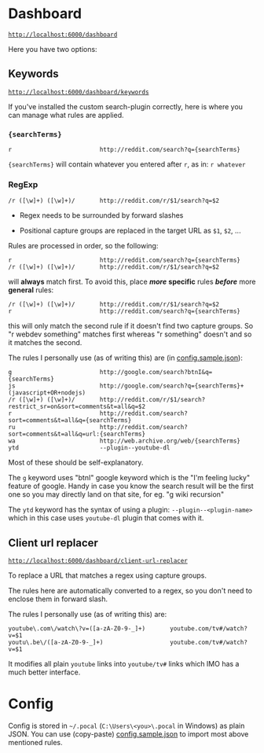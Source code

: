 
# Dashboard

[`http://localhost:6000/dashboard`](http://localhost:6000/dashboard)

Here you have two options:

## Keywords

[`http://localhost:6000/dashboard/keywords`](http://localhost:6000/dashboard/keywords)

If you've installed the custom search-plugin correctly, here is where you can manage what rules are applied.

### `{searchTerms}`
```
r                         http://reddit.com/search?q={searchTerms}
```
`{searchTerms}` will contain whatever you entered after `r`, as in: `r whatever`

### RegExp
```
/r ([\w]+) ([\w]+)/       http://reddit.com/r/$1/search?q=$2
```

* Regex needs to be surrounded by forward slashes

* Positional capture groups are replaced in the target URL as `$1`, `$2`, ...

Rules are processed in order, so the following:
```
r                         http://reddit.com/search?q={searchTerms}
/r ([\w]+) ([\w]+)/       http://reddit.com/r/$1/search?q=$2
```
will **always** match first. To avoid this, place ***more*** **specific** rules ***before*** more **general** rules:
```
/r ([\w]+) ([\w]+)/       http://reddit.com/r/$1/search?q=$2
r                         http://reddit.com/search?q={searchTerms}
```
this will only match the second rule if it doesn't find two capture groups. So "r webdev something" matches first whereas "r something" doesn't and so it matches the second.

The rules I personally use (as of writing this) are (in [config.sample.json](../config.sample.json)):

```
g                         http://google.com/search?btnI&q={searchTerms}
js                        http://google.com/search?q={searchTerms}+(javascript+OR+nodejs)
/r ([\w]+) ([\w]+)/       http://reddit.com/r/$1/search?restrict_sr=on&sort=comments&t=all&q=$2
r                         http://reddit.com/search?sort=comments&t=all&q={searchTerms}
ru                        http://reddit.com/search?sort=comments&t=all&q=url:{searchTerms}
wa                        http://web.archive.org/web/{searchTerms}
ytd                       --plugin--youtube-dl
```
Most of these should be self-explanatory.

The `g` keyword uses "btnI" google keyword which is the "I'm feeling lucky" feature of google. Handy in case you know the search result will be the first one so you may directly land on that site, for eg. "g wiki recursion"

The `ytd` keyword has the syntax of using a plugin: `--plugin--<plugin-name>` which in this case uses `youtube-dl` plugin that comes with it.

## Client url replacer

[`http://localhost:6000/dashboard/client-url-replacer`](http://localhost:6000/dashboard/client-url-replacer)

To replace a URL that matches a regex using capture groups.

The rules here are automatically converted to a regex, so you don't need to enclose them in forward slash.

The rules I personally use (as of writing this) are:
```
youtube\.com\/watch\?v=([a-zA-Z0-9-_]+)       youtube.com/tv#/watch?v=$1
youtu\.be\/([a-zA-Z0-9-_]+)                   youtube.com/tv#/watch?v=$1
```
It modifies all plain `youtube` links into `youtube/tv#` links which IMO has a much better interface.


# Config

Config is stored in `~/.pocal` (`C:\Users\<you>\.pocal` in Windows) as plain JSON. You can use (copy-paste) [config.sample.json](../config.sample.json) to import most above mentioned rules.
